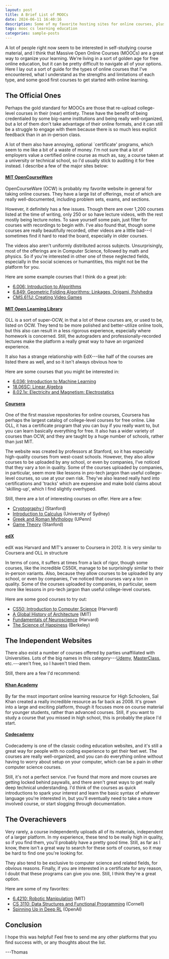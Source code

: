 ```yaml
---
layout: post
title: A Brief List of MOOCs
date: 2024-06-11 16:40:16
description: Some of my favorite hosting sites for online courses, plus some general thoughts about online learning.
tags: mooc cs learning education
categories: sample-posts
---
```


A lot of people right now seem to be interested in self-studying course material, and I think that Massive Open Online Courses (MOOCs) are a great way to organize your learning. We're living in a sort of golden age for free online education, but it can be pretty difficult to navigate all of your options. Here I lay out a sort of guide for the types of online courses that I've encountered, what I understand as the strengths and limitations of each type, and some good first courses to get started with online learning.


## **The Official Ones**

Perhaps the gold standard for MOOCs are those that re-upload college-level courses in their (near) entirety. These have the benefit of being credentialed by some big-name institutions and being really well-organized, but a lot of them don't take advantage of their online formats, and it can still be a struggle to engage with them because there is so much less explicit feedback than in an in-person class.

A lot of them also have annoying, optional `certificate' programs, which seem to me like a bit of a waste of money. I'm not sure that a lot of employers value a certified online course as much as, say, a course taken at a university or technical school, so I'd usually stick to auditing it for free instead. I describe a few of the major sites below:

#### [MIT OpenCourseWare](https://ocw.mit.edu/)

OpenCourseWare (OCW) is probably my favorite website in general for taking online courses. They have a large list of offerings, most of which are really well-documented, including problem sets, exams, and sections.

However, it definitely has a few issues. Though there are over 1,200 courses listed at the time of writing, only 250 or so have lecture videos, with the rest mostly being lecture notes. To save yourself some pain, just filter for courses with recordings to begin with. I've also found that, though some courses are really beautifully recorded, other videos are a little bad---I sometimes find it hard to read the board, especially in older courses.

The videos also aren't uniformly distributed across subjects. Unsurprisingly, most of the offerings are in Computer Science, followed by math and physics. So if you're interested in other one of these neglected fields, especially in the social sciences or humantities, this might not be the platform for you. 

Here are some example courses that I think do a great job:

* [6.006: Introduction to Algorithms](https://ocw.mit.edu/courses/6-006-introduction-to-algorithms-fall-2011/pages/syllabus/)
* [6.849: Geometric Folding Algorithms: Linkages, Origami, Polyhedra](https://ocw.mit.edu/courses/6-849-geometric-folding-algorithms-linkages-origami-polyhedra-fall-2012/pages/syllabus/)
* [CMS.611J: Creating Video Games](https://ocw.mit.edu/courses/cms-611j-creating-video-games-fall-2014/pages/syllabus/)


#### [MIT Open Learning Library](https://openlearning.mit.edu/)

OLL is a sort of super-OCW, in that a lot of these courses are, or used to be, listed on OCW. They tend to be more polished and better-utilize online tools, but this also can result in a less rigorous experience, especially where homework is concerned. Still, the autograders and professionally-recorded lectures make the platform a really great way to have an organized experience. 

It also has a strange relationship with EdX---like half of the courses are listed there as well, and so it isn't always obvious how to 

Here are some courses that you might be interested in:

* [6.036: Introduction to Machine Learning](https://openlearninglibrary.mit.edu/courses/course-v1:MITx+6.036+1T2019/course/)
* [18.06SC: Linear Algebra](https://openlearninglibrary.mit.edu/courses/course-v1:OCW+18.06SC+2T2019/about)
* [8.02.1x: Electricity and Magnetism: Electrostatics](https://mitxonline.mit.edu/courses/course-v1:MITxT+8.02.1x/?utm_source=openlearning&utm_medium=referral&utm_campaign=mitx_catalog)


#### [Coursera](https://www.coursera.org/)

One of the first massive repositories for online courses, Coursera has perhaps the largest catalog of college-level courses for free online. Like OLL, it has a certificate program that you can buy if you really want to, but you can learn basically everything for free. It also has a wider variety of courses than OCW, and they are taught by a huge number of schools, rather than just MIT.

The website was created by professors at Stanford, so it has especially high-quality courses from west-coast schools. However, they also allow courses to be uploaded by any school, or even by companies, I've noticed that they vary a ton in quality. Some of the courses uploaded by companies, in particular, seem more like lessons in pro-tech jargon than useful college-level courses, so use at your own risk. They've also leaned really hard into certifications and 'tracks' which are expensive and make bold claims about 'skilling-up', which I find slightly overhyped. 

Still, there are a lot of interesting courses on offer. Here are a few:

* [Cryptography I](https://www.coursera.org/learn/crypto) (Stanford)
* [Introduction to Calculus](https://www.coursera.org/learn/introduction-to-calculus) (University of Sydney)
* [Greek and Roman Mythology](https://www.coursera.org/learn/mythology) (UPenn)
* [Game Theory](https://www.coursera.org/learn/game-theory-1) (Stanford)


#### [edX](https://www.edx.org/?utm_source=google&utm_campaign=18736834479&utm_medium=cpc&utm_term=edx&hsa_acc=7245054034&hsa_cam=18736834479&hsa_grp=140243978342&hsa_ad=631521652739&hsa_src=g&hsa_tgt=kwd-89882436&hsa_kw=edx&hsa_mt=e&hsa_net=adwords&hsa_ver=3&gad_source=1&gclid=CjwKCAjw65-zBhBkEiwAjrqRMEOBsQ6zedEbtu9jPhubnOaQc7q21glYqTX5wQE2d33lsrHlRsTv5BoCFt4QAvD_BwE)

edX was Harvard and MIT's answer to Coursera in 2012. It is very similar to Coursera and OLL in structure

In terms of cons, it suffers at times from a lack of rigor, though some courses, like the incredible CS50X, manage to be surprisingly similar to their in-person variants. Also, because they allow courses to be uploaded by any school, or even by companies, I've noticed that courses vary a ton in quality. Some of the courses uploaded by companies, in particular, seem more like lessons in pro-tech jargon than useful college-level courses. 

Here are some good courses to try out:

* [CS50: Introduction to Computer Science](https://www.edx.org/learn/computer-science/harvard-university-cs50-s-introduction-to-computer-science?index=product&queryID=dae63c7c0a87115e4045c23228b90ab4&position=4&results_level=second-level-results&term=&objectID=course-da1b2400-322b-459b-97b0-0c557f05d017&campaign=CS50%27s+Introduction+to+Computer+Science&source=edX&product_category=course&placement_url=https%3A%2F%2Fwww.edx.org%2Fsearch) (Harvard)
* [A Global History of Architecture](https://www.edx.org/learn/architecture-history/massachusetts-institute-of-technology-a-global-history-of-architecture?index=product&objectID=course-89508395-9972-49c6-9ff4-1e276f9cc83b&webview=false&campaign=A+Global+History+of+Architecture&source=edX&product_category=course&placement_url=https%3A%2F%2Fwww.edx.org%2Flearn%2Farchitecture-history) (MIT)
* [Fundamentals of Neuroscience](https://www.edx.org/learn/neuroscience/harvard-university-fundamentals-of-neuroscience-part-1-the-electrical-properties-of-the-neuron?index=product&queryID=558d4a3a0a5acd03c64e59f617cb681b&position=1&results_level=second-level-results&term=neuroscience&objectID=course-f8042b37-6a21-4afa-b9e2-6f51dcd694db&campaign=Fundamentals+of+Neuroscience%2C+Part+1%3A+The+Electrical+Properties+of+the+Neuron&source=edX&product_category=course&placement_url=https%3A%2F%2Fwww.edx.org%2Fsearch) (Harvard)
* [The Science of Happiness](https://www.edx.org/learn/happiness/university-of-california-berkeley-the-science-of-happiness?index=product&queryID=cda429aabf2c8455f4c7092ec152d84f&position=2&results_level=second-level-results&term=&objectID=course-73484215-4007-48cd-ba90-c945cde6030d&campaign=The+Science+of+Happiness&source=edX&product_category=course&placement_url=https%3A%2F%2Fwww.edx.org%2Fsearch) (Berkeley)


## **The Independent Websites**

There also exist a number of courses offered by parties unaffiliated with Universities. Lots of the big names in this category---[Udemy](https://www.udemy.com/?utm_source=adwords-brand&utm_medium=udemyads&utm_campaign=Brand-Udemy_la.EN_cc.US_dev&campaigntype=Search&portfolio=BrandDirect&language=EN&product=Course&test=&audience=Keyword&topic=&priority=NotSpecified&utm_content=deal4584&utm_term=_._ag_137319648178_._ad_634190764968_._kw_udemy_._de_c_._dm__._pl__._ti_kwd-296956216253_._li_9033311_._pd__._&matchtype=b&gad_source=1&gclid=CjwKCAjw65-zBhBkEiwAjrqRMI42Ly4kM0rau4SLEmNmrk1iOQwwwTGIv7rKMpZ1Zi6aGeRSocLRiBoCGc0QAvD_BwE), [MasterClass](https://www.masterclass.com/), etc.---aren't free, so I haven't tried them.

Still, there are a few I'd recommend:


#### [Khan Academy](https://www.khanacademy.org/)

By far the msot important online learning resource for High Schoolers, Sal Khan created a really incredible resource as far back as 2008. It's grown into a large and exciting platform, though it focuses more on course material for younger students, rather than advanced courses. Still, if you want to study a course that you missed in high school, this is probably the place I'd start.


#### [Codecademy](https://www.codecademy.com/?g_network=g&g_productchannel=&g_adid=624951457609&g_locinterest=&g_keyword=codecademy&g_acctid=243-039-7011&g_adtype=&g_keywordid=kwd-41065460761&g_ifcreative=&g_campaign=account&g_locphysical=9033311&g_adgroupid=70946090375&g_productid=&g_source={sourceid}&g_merchantid=&g_placement=&g_partition=&g_campaignid=1955172604&g_ifproduct=&utm_id=t_kwd-41065460761:ag_70946090375:cp_1955172604:n_g:d_c&utm_source=google&utm_medium=paid-search&utm_term=codecademy&utm_campaign=US_Brand_Exact&utm_content=624951457609&g_adtype=search&g_acctid=243-039-7011&gad_source=1&gclid=CjwKCAjw65-zBhBkEiwAjrqRMHqf6b4kf_93WgGFz7Sax60_fPlpdcuaOx0mC_Dh-TVmP5-hdUZLeRoCxigQAvD_BwE)

Codecademy is one of the classic coding education websites, and it's still a great way for people with no coding experience to get their feet wet. The courses are really well-organized, and you can do everything online without having to worry about setup on your computer, which can be a pain in other computer science courses.

Still, it's not a perfect service. I've found that more and more courses are getting locked behind paywalls, and there aren't great ways to get really deep technical understanding. I'd think of the courses as quick introductions to spark your interest and learn the basic syntax of whatever language you're interested in, but you'll eventually need to take a more involved course, or start slogging through documentation.


## **The Overachievers**

Very rarely, a course independently uploads all of its materials, independent of a larger platform. In my experience, these tend to be really high in quality, so if you find them, you'll probably have a pretty good time. Still, as far as I know, there isn't a great way to search for these sorts of courses, so it may be hard to find one you're looking for.

They also tend to be exclusive to computer science and related fields, for obvious reasons. Finally, if you are interested in a certificate for any reason, I doubt that these programs can give you one. Still, I think they're a great option.

Here are some of my favorites:

* [6.4210: Robotic Manipulation](https://manipulation.csail.mit.edu/Fall2023/) (MIT)
* [CS 3110: Data Structures and Functional Programming](https://cs3110.github.io/textbook/cover.html) (Cornell)
* [Spinning Up in Deep RL](https://spinningup.openai.com/en/latest/) (OpenAI)


## **Conclusion**

I hope this was helpful! Feel free to send me any other platforms that you find success with, or any thoughts about the list.

---Thomas